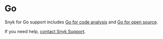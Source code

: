 # Go

Snyk for Go support includes [Go for code analysis](go-for-code-analysis.md) and [Go for open source](go-for-open-source.md).

If you need help, [contact Snyk Support](https://support.snyk.io/hc/en-us).&#x20;


